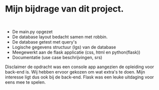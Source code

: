 # **Mijn bijdrage van dit project.**

<br>

- De main.py opgezet
- De database layout bedacht samen met robbin.
- De database getest met query's
- Logische gegevens structuur (lgs) van de database
- Meegewerkt aan de flask applicatie (css, html en python(flask))
- Documentatie (use case beschrijvingen, srs)

Disclaimer de opdracht was een console app aangezien de opleiding voor back-end is. Wij hebben ervoor gekozen om wat extra's te doen.
Mijn interesse ligt dus ook bij de back-end. Flask was een leuke uitdaging voor eens mee te spelen.
